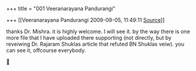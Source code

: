 +++
title = "001 Veeranarayana Pandurangi"

+++
[[Veeranarayana Pandurangi	2009-09-05, 11:49:11 [Source](https://groups.google.com/g/bvparishat/c/dK1-O0rMlYM)]]



thanks Dr. Mishra. it is highly welcome. I will see it. by the way there is one more file that I have uploaded there supporting (not directly, but by reveiwing Dr. Rajaram Shuklas article that refuted BN Shuklas veiw). you can see it, offcourse everybody.




